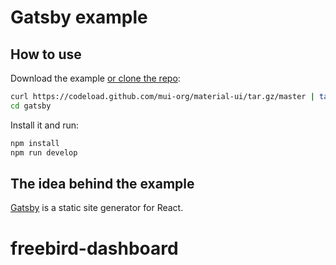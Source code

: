 # Gatsby example

## How to use

Download the example [or clone the repo](https://github.com/mui-org/material-ui):

```bash
curl https://codeload.github.com/mui-org/material-ui/tar.gz/master | tar -xz --strip=2  material-ui-master/examples/gatsby
cd gatsby
```

Install it and run:

```bash
npm install
npm run develop
```

## The idea behind the example

[Gatsby](https://github.com/gatsbyjs/gatsby) is a static site generator for React.
# freebird-dashboard
